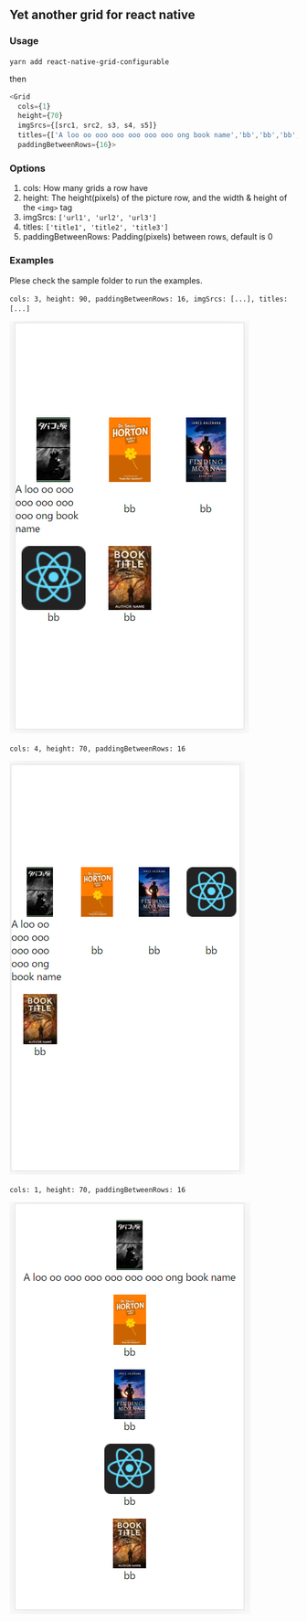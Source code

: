## Yet another grid for react native

### Usage

`yarn add react-native-grid-configurable`

then

```js
<Grid 
  cols={1} 
  height={70}  
  imgSrcs={[src1, src2, s3, s4, s5]} 
  titles={['A loo oo ooo ooo ooo ooo ooo ong book name','bb','bb','bb','bb']} 
  paddingBetweenRows={16}>
```

### Options
1. cols: How many grids a row have
2. height: The height(pixels) of the picture row, and the width & height of the `<img>` tag
3. imgSrcs: `['url1', 'url2', 'url3']`
4. titles: `['title1', 'title2', 'title3']`
5. paddingBetweenRows: Padding(pixels) between rows, default is 0

### Examples

Plese check the sample folder to run the examples.

`cols: 3, height: 90, paddingBetweenRows: 16, imgSrcs: [...], titles: [...]`

![sample1](docs/01.png)

`cols: 4, height: 70, paddingBetweenRows: 16`

![sample2](docs/02.png)

`cols: 1, height: 70, paddingBetweenRows: 16`

![sample3](docs/03.png)
